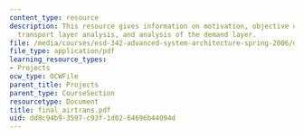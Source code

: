 ```yaml
---
content_type: resource
description: This resource gives information on motivation, objective of the project,
  transport layer analysis, and analysis of the demand layer.
file: /media/courses/esd-342-advanced-system-architecture-spring-2006/dd8c94b93597c93f1d0264696b44094d_final_airtrans.pdf
file_type: application/pdf
learning_resource_types:
- Projects
ocw_type: OCWFile
parent_title: Projects
parent_type: CourseSection
resourcetype: Document
title: final_airtrans.pdf
uid: dd8c94b9-3597-c93f-1d02-64696b44094d
---
```

